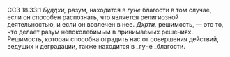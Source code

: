 ССЗ 18.33:1	_Буддхи,_ разум, находится в _гуне_ благости в том случае, если он способен распознать, что является религиозной деятельностью, и если он вовлечен в нее. _Дхрти,_ решимость, — это то, что делает разум непоколебимым в принимаемых решениях. Решимость, которая способна оградить нас от совершения действий, ведущих к деградации, также находится в _гуне _благости.